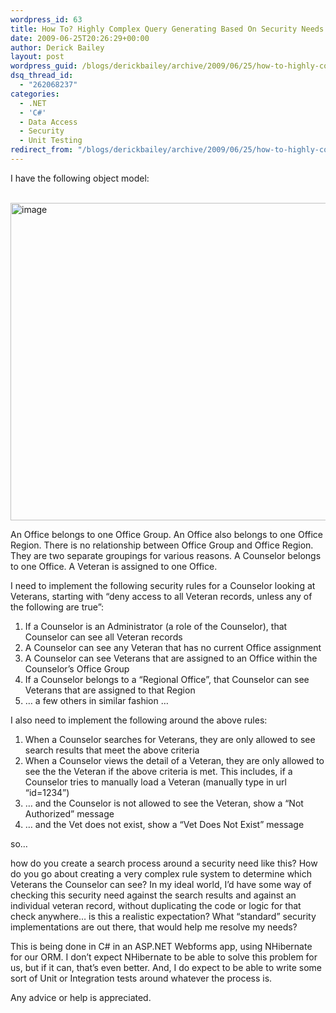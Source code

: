 ```yaml
---
wordpress_id: 63
title: How To? Highly Complex Query Generating Based On Security Needs
date: 2009-06-25T20:26:29+00:00
author: Derick Bailey
layout: post
wordpress_guid: /blogs/derickbailey/archive/2009/06/25/how-to-highly-complex-query-generating-based-on-security-needs.aspx
dsq_thread_id:
  - "262068237"
categories:
  - .NET
  - 'C#'
  - Data Access
  - Security
  - Unit Testing
redirect_from: "/blogs/derickbailey/archive/2009/06/25/how-to-highly-complex-query-generating-based-on-security-needs.aspx/"
---
```

I have the following object model:

&#160; <img style="border-top-width: 0px;border-left-width: 0px;border-bottom-width: 0px;border-right-width: 0px" height="508" alt="image" src="http://lostechies.com/derickbailey/files/2011/03/image_38648237.png" width="512" border="0" /></p> 

An Office belongs to one Office Group. An Office also belongs to one Office Region. There is no relationship between Office Group and Office Region. They are two separate groupings for various reasons. A Counselor belongs to one Office. A Veteran is assigned to one Office.

I need to implement the following security rules for a Counselor looking at Veterans, starting with “deny access to all Veteran records, unless any of the following are true”:

  1. If a Counselor is an Administrator (a role of the Counselor), that Counselor can see all Veteran records 
  2. A Counselor can see any Veteran that has no current Office assignment 
  3. A Counselor can see Veterans that are assigned to an Office within the Counselor’s Office Group 
  4. If a Counselor belongs to a “Regional Office”, that Counselor can see Veterans that are assigned to that Region 
  5. … a few others in similar fashion … 

I also need to implement the following around the above rules:

  1. When a Counselor searches for Veterans, they are only allowed to see search results that meet the above criteria 
  2. When a Counselor views the detail of a Veteran, they are only allowed to see the the Veteran if the above criteria is met. This includes, if a Counselor tries to manually load a Veteran (manually type in url “id=1234”)
  1. … and the Counselor is not allowed to see the Veteran, show a “Not Authorized” message 
  2. … and the Vet does not exist, show a “Vet Does Not Exist” message 

so…

how do you create a search process around a security need like this? How do you go about creating a very complex rule system to determine which Veterans the Counselor can see? In my ideal world, I’d have some way of checking this security need against the search results and against an individual veteran record, without duplicating the code or logic for that check anywhere… is this a realistic expectation? What “standard” security implementations are out there, that would help me resolve my needs?

This is being done in C# in an ASP.NET Webforms app, using NHibernate for our ORM. I don’t expect NHibernate to be able to solve this problem for us, but if it can, that’s even better. And, I do expect to be able to write some sort of Unit or Integration tests around whatever the process is.

Any advice or help is appreciated.